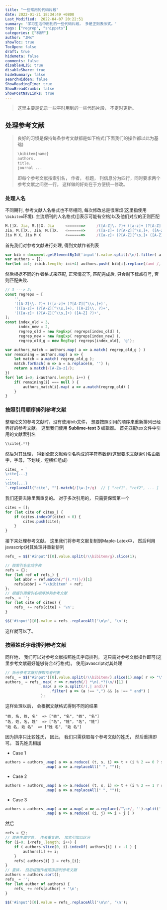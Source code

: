```yaml
---
title: "一些常用的代码片段"
date: 2022-01-21 18:34:49 +0800
Last_Modified:  2022-04-07 20:22:51
summary: '学习生活中用到的一些代码片段， 多是正则表示式。'
tags: ["regrep", "snippets"]
categories: ["科研"]
author: "JMx"
showToc: true
TocOpen: false
draft: true
hidemeta: false
comments: false
disableHLJS: true 
disableShare: true
hideSummary: false
searchHidden: false
ShowReadingTime: true
ShowBreadCrumbs: false
ShowPostNavLinks: true
---
```


> 这里主要是记录一些平时用到的一些代码片段， 不定时更新。

## 处理参考文献

> 良好的习惯是保持每条参考文献都是如下格式(下面我们的操作都以此为基础)
> ```javascript
> \bibitem{name}
> authors.
> title.
> journal ...
> ```
> 即每个参考文献按索引名， 作者， 标题， 刊信息分为四行，同时要求两个参考文献之间空一行。 这样做的好处在于方便统一修改。 


### 处理人名
不同期刊, 参考文献人名格式也不尽相同, 每次修改总是很麻烦(这里指使用```\bibitem```环境). 
主流期刊的人名格式([]表示可能有空格)以及他们对应的正则匹配
```javascript
M.[]X. Jia, M.[]X. Jia     <=======>     /([A-Z]\. ?)+ ([a-z]+ )?[A-Z][^\s,]+/g
Jia, M.[]X., Jia, M.[]X.   <=======>     /([a-z]+ )?[A-Z][^\s,]+, ([A-Z]\. ?)+/g
Jia M X, Jia M X           <=======>     /([a-z]+ )?[A-Z][^\s,]+ ([A-Z]\. ?)+/g
```
首先我们对参考文献进行处理, 得到文献作者列表
```javascript
var bib = document.getElementById('input').value.split(/\n/).filter( a => a.match('[a-z]') );
var authors = [];
for(let i=1; i<bib.length; i=i+4) authors.push( bib[i].replace(/and /, ', ') );
```
然后根据不同的作者格式来匹配, 正常情况下, 匹配完成后, 只会剩下标点符号, 否则匹配失败.
```javascript
// 3 ---> 2;
const regreps = [
	'',
	'([A-Z]\\. ?)+ (([a-z]+ )?[A-Z][^\\s,]+)',
	'(([a-z]+ )?[A-Z][^\\s,]+), ([A-Z]\\. ?)+',
	'(([a-z]+ )?[A-Z][^\\s,]+) ([A-Z] ?)+',
];
const index_old = 3, 
	  index_new = 2,
      regrep_old = new RegExp( regreps[index_old] ),
	  regrep_new = new RegExp( regreps[index_new] ),
	  regrep_old_g = new RegExp( regreps[index_old], 'g');

var authors_match = authors.map( a => a.match( regrep_old_g ) )
var remaining = authors.map( a => {
	let match = a.match( regrep_old_g );
	match.forEach( m => a = a.replace(m, '') );
	return a.match(/[A-Za-z]/);
})
for( let i=0; i<authors.length; i++) {
	if( remaining[i] === null ) {
		authors_match[i].map( a => a.match(regrep_old) )
	}
}

```




### 按照引用顺序排列参考文献
整理论文的参考文献时，没有使用bib文件， 想要按照引用的顺序来重新排列已经弄好的参考文献。 这里我们使用 **Sublime-text 3** 编辑器。 首先匹配tex文件中引用的文献索引名
```javascript
\\cite{.*?}
```
然后对其处理， 得到全部文献索引名构成的字符串数组(这里要求文献索引名由数字，字母，下划线，短横杠组成)
```javascript
cites_ = `
\cite{...}
...
\cite{...}
`.replaceAll("cite", "").match(/[\w-]+/g)  // [ "ref1", "ref2", ... ]
```
我们还要去除里面重复的。 对于多次引用的， 只需要保留第一个
```javascript
cites = [];
for (let cite of cites_) {
	if (cites.indexOf(cite) < 0) {
		cites.push(cite);		
	}
}
```
接下来处理参考文献。 这里我们将参考文献复制到Maple-Latex中， 然后利用javascript对其处理并重新排列
```javascript
refs_ = $$('#input')[0].value.split(/\\bibitem/g).slice(1);

// 按索引名生成字典
refs = {};
for (let ref of refs_) {
	let abbr = ref.match(/^{(.*?)}/)[1]
	refs[abbr] = "\\bibitem" + ref;
};
// 根据引用索引名顺序排列参考文献
refs_ = '';
for (let cite of cites) {
	refs_ += refs[cite] + '\n';
}

$$('#input')[0].value = refs_.replaceAll('\n\n', '\n');
```
这样就可以了。



### 按照姓氏字母排列参考文献
同样地， 我们可以对参考文献按照姓氏字母排列。 这只需对参考文献操作即可(这里参考文献最好能够符合4行格式)。 使用javascript对其处理
```javascript
// 拆分参考文献并获取作者列表
refs_ = $$("#input")[0].value.split(/\\bibitem/).slice(1).map( r => "\\bibitem" + r );
authors_ = refs_.map( r => r.match(/} *\n(.*?)\n/)[1] )
		   		.map( a => a.split(/(,| and)/)
		   			.filter( a => (a !== ",") && (a !== " and") ) 
		    	);
```
这样处理以后， 会根据文献格式得到不同的结果
```
"姓, 名, 姓, 名"  => ["姓", "名", "姓", "名"]
"名, 姓, 名, 姓"  => ["名", "姓", "名", "姓"]
"姓 名, 姓 名"  => ["姓 名", "姓 名"]
```
因为排序只比较姓氏， 因此， 我们只需获取每个参考文献的姓氏， 然后重排即可。 首先姓氏相加
- Case 1
```javascript
authors = authors_.map( a => a.reduce( (t, s, i) => t + (i % 2 == 0 ? s : "") ) )
				  .map( a => a.replaceAll(" ", ""));
```
- Case 2
```javascript
authors = authors_.map( a => a.reduce( (t, s, i) => t + (i % 2 == 1 ? s : "") ) )
				  .map( a => a.replaceAll(" ", ""));
```
- Case 3
```javascript
authors = authors_.map( a => a.map( a => a.replace(/^\s+/, '').split(' ')[0] ) )
				  .map( a => a.reduce( (i, j) => i + j ) )
```
然后
```javascript
refs = {};
// 首先生成字典， 作者重复的， 加索引加以区分
for (i=0; i<refs_.length; i++) {
	if ( authors.slice(0, i).indexOf( authors[i] ) > -1 ) {
		authors[i] += i;
	}
	refs[ authors[i] ] = refs_[i];
}
// 重排， 然后根据作者顺序排列参考文献
authors = authors.sort();
refs_ = '';
for (let author of authors) {
	refs_ += refs[author] + '\n';
}

$$('#input')[0].value = refs_.replaceAll('\n\n', '\n');
```








